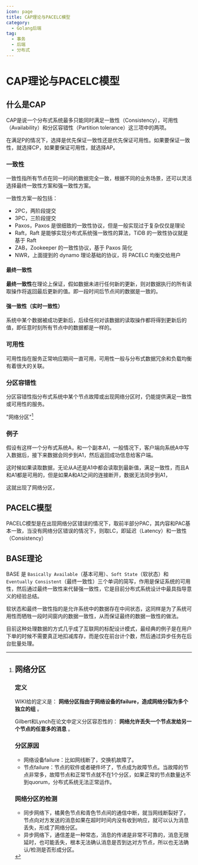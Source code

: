 ```yaml
---
icon: page
title: CAP理论与PACELC模型
category:
  - Golang后端
tag:
  - 事务
  - 后端
  - 分布式
---
```

# CAP理论与PACELC模型

## 什么是CAP

CAP是说一个分布式系统最多只能同时满足一致性（Consistency），可用性（Availability）和分区容错性（Partition tolerance）这三项中的两项。

在满足P的情况下，选择是优先保证一致性还是优先保证可用性。如果要保证一致性，就选择CP，如果要保证可用性，就选择AP。

### 一致性

一致性指所有节点在同一时间的数据完全一致，根据不同的业务场景，还可以灵活选择最终一致性方案和强一致性方案。

一致性方案一般包括：

* 2PC，两阶段提交
* 3PC，三阶段提交
* Paxos，Paxos 是很细致的一致性协议，但是一般实现过于复杂仅仅是理论
* Raft，Raft 是能够实现分布式系统强一致性的算法，TiDB 的一致性协议就是基于 Raft
* ZAB，Zookeeper 的一致性协议，基于 Paxos 简化
* NWR，上面提到的 dynamo 理论基础的协议，将 PACELC 均衡交给用户

#### 最终一致性

**最终一致性**在理论上保证，假如数据未进行任何新的更新，则对数据执行的所有读取操作将返回最后更新的值。即一段时间后节点间的数据是一致的。

#### 强一致性（实时一致性）

系统中某个数据被成功更新后，后续任何对该数据的读取操作都将得到更新后的值，即任意时刻所有节点中的数据都是一样的。

### 可用性

可用性指在服务正常响应期间一直可用，可用性一般与分布式数据冗余和负载均衡有着很大的关联。

### 分区容错性

分区容错性指分布式系统中某个节点故障或出现网络分区时，仍能提供满足一致性或可用性的服务。

"网络分区"[^1]

### 例子

假设有这样一个分布式系统A，和一个副本A1，一般情况下，客户端向系统A中写入数据后，接下来数据会同步到A1，然后返回成功信息给客户端。

这时候如果读取数据，无论从A还是A1中都会读取到最新值，满足一致性，而且A和A1都是可用的，但是如果A和A1之间的连接断开，数据无法同步到A1，

这就出现了网络分区，

## PACELC模型

PACELC模型是在出现网络分区错误的情况下，取前半部分PAC，其内容和PAC基本一致，当没有网络分区错误的情况下，则取LC，即延迟（Latency）和一致性（Consistency）

## BASE理论

BASE 是 `Basically Available`（基本可用）、`Soft State`（软状态）和 `Eventually Consistent`（最终一致性）三个单词的简写，作用是保证系统的可用性，然后通过最终一致性来代替强一致性，它是目前分布式系统设计中最具指导意义的经验总结。

软状态和最终一致性指的是允许系统中的数据存在中间状态，这同样是为了系统可用性而牺牲一段时间窗内的数据一致性，从而保证最终的数据一致性的做法。

目前这种处理数据的方式几乎成了互联网的标配设计模式，最经典的例子是在用户下单的时候不需要真正地扣减库存，而是仅在前台计个数，然后通过异步任务在后台批量处理。

[^1]: # 网络分区

    ### 定义

    WIKI给的定义是： **网络分区指由于网络设备的failure，造成网络分裂为多个独立的组** 。

    Gilbert和Lynch在论文中定义分区容忍性的： **网络允许丢失一个节点发给另一个节点的任意多的消息** 。

    ### 分区原因

    * 网络设备failure：比如网线断了，交换机故障了。
    * 节点failure：节点的软件或者硬件坏了，节点成为故障节点。当故障的节点非常多，故障节点和正常节点就不在1个分区，如果正常的节点数量达不到quorum，分布式系统无法正常运作。

    ### 网络分区的检测

    * 同步网络下，橘黄色节点和青色节点间的通信中断，就当网线断裂好了，节点向对方发送的消息如果在超时时间内没有收到响应，就可以认为消息丢失，形成了网络分区。
    * 异步网络下，通信差是一种常态，消息的传递是非常不可靠的，消息无限延时，也可能丢失，根本无法确认消息是否到达对方节点，所以也无法确认/检测是否形成分区。
